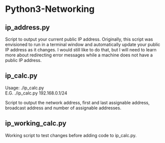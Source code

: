 # Python3-Networking

## ip_address.py
Script to output your current public IP address. Originally, this script was envisioned to run in a terminal window and automatically update your public IP address as it changes. I would still like to do that, but I will need to learn more about redirecting error messages while a machine does not have a public IP address.

## ip_calc.py
<p>Usage: ./ip_calc.py <network address/CIDR><br>
E.G. ./ip_calc.py 192.168.0.1/24</p>

Script to output the network address, first and last assignable address, broadcast address and number of assignable addresses.

## ip_working_calc.py
Working script to test changes before adding code to ip_calc.py.
